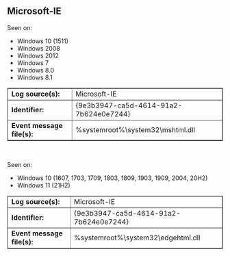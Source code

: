 ## Microsoft-IE

Seen on:
* Windows 10 (1511)
* Windows 2008
* Windows 2012
* Windows 7
* Windows 8.0
* Windows 8.1

<table border="1" class="docutils">
  <tbody>
    <tr>
      <td><b>Log source(s):</b></td>
      <td>Microsoft-IE</td>
    </tr>
    <tr>
      <td><b>Identifier:</b></td>
      <td>{9e3b3947-ca5d-4614-91a2-7b624e0e7244}</td>
    </tr>
    <tr>
      <td><b>Event message file(s):</b></td>
      <td>%systemroot%\system32\mshtml.dll</td>
    </tr>
  </tbody>
</table>

&nbsp;

Seen on:
* Windows 10 (1607, 1703, 1709, 1803, 1809, 1903, 1909, 2004, 20H2)
* Windows 11 (21H2)

<table border="1" class="docutils">
  <tbody>
    <tr>
      <td><b>Log source(s):</b></td>
      <td>Microsoft-IE</td>
    </tr>
    <tr>
      <td><b>Identifier:</b></td>
      <td>{9e3b3947-ca5d-4614-91a2-7b624e0e7244}</td>
    </tr>
    <tr>
      <td><b>Event message file(s):</b></td>
      <td>%systemroot%\system32\edgehtml.dll</td>
    </tr>
  </tbody>
</table>

&nbsp;

